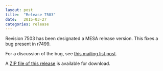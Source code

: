 ```yaml
---
layout: post
title:  "Release 7503"
date:   2015-03-27
categories: release
---
```


Revision 7503 has been designated a MESA release version.  This fixes
a bug present in r7499.

For a discussion of the bug, see [this mailing list post][notes].

[notes]:https://sourceforge.net/p/mesa/mailman/message/33655221/


A [ZIP file of this release][zip] is available for download.

[zip]:http://sourceforge.net/projects/mesa/files/releases/mesa-r7503.zip/download
